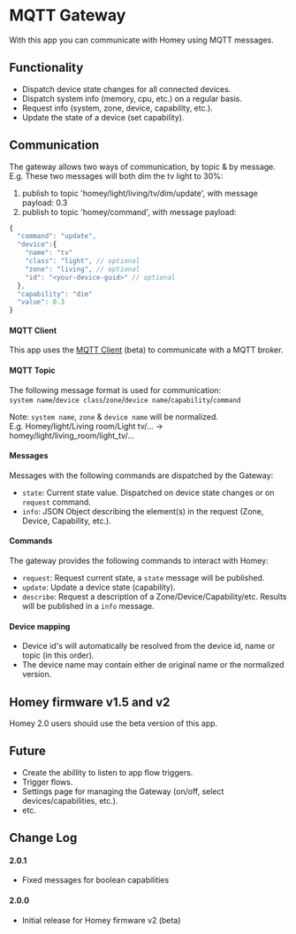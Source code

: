 # MQTT Gateway

With this app you can communicate with Homey using MQTT messages.  

## Functionality
- Dispatch device state changes for all connected devices.
- Dispatch system info (memory, cpu, etc.) on a regular basis.
- Request info (system, zone, device, capability, etc.).
- Update the state of a device (set capability).

## Communication
The gateway allows two ways of communication, by topic & by message.  
E.g. These two messages will both dim the tv light to 30%:
1. publish to topic 'homey/light/living/tv/dim/update', with message payload: 0.3
2. publish to topic 'homey/command', with message payload:
```javascript
{
  "command": "update",
  "device":{
    "name": "tv"
    "class": "light", // optional
    "zone": "living", // optional
    "id": "<your-device-guid>" // optional
  },
  "capability": "dim"
  "value": 0.3
}
```
#### MQTT Client
This app uses the [MQTT Client](https://apps.athom.com/app/nl.scanno.mqtt) (beta) to communicate with a MQTT broker.

#### MQTT Topic
The following message format is used for communication:  
`system name`/`device class`/`zone`/`device name`/`capability`/`command`

Note: `system name`, `zone` & `device name` will be normalized.  
E.g. Homey/light/Living room/Light tv/... -> homey/light/living_room/light_tv/...

#### Messages
Messages with the following commands are dispatched by the Gateway:
- `state`: Current state value. Dispatched on device state changes or on `request` command.
- `info`: JSON Object describing the element(s) in the request (Zone, Device, Capability, etc.).

#### Commands
The gateway provides the following commands to interact with Homey:
- `request`: Request current state, a `state` message will be published.
- `update`: Update a device state (capability).
- `describe`: Request a description of a Zone/Device/Capability/etc. Results will be published in a `info` message.

#### Device mapping
- Device id's will automatically be resolved from the device id, name or topic (in this order).
- The device name may contain either de original name or the normalized version.

## Homey firmware v1.5 and v2
Homey 2.0 users should use the beta version of this app.

## Future
- Create the abillity to listen to app flow triggers.
- Trigger flows.
- Settings page for managing the Gateway (on/off, select devices/capabilities, etc.).
- etc.

## Change Log

#### 2.0.1
- Fixed messages for boolean capabilities

#### 2.0.0
- Initial release for Homey firmware v2 (beta)